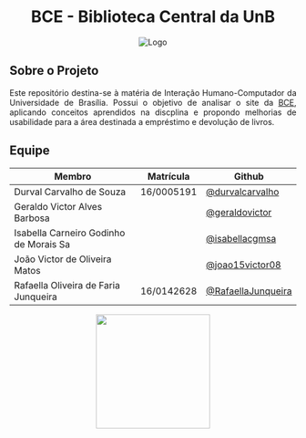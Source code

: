 <h1 align="center">
BCE - Biblioteca Central da UnB
</h1>

<p align= "center"

![Logo](https://i0.wp.com/tspasunb.com/wp-content/uploads/2019/08/Cronograma-de-Temas-10-1.png?fit=662%2C347&ssl=1)
<p/>

## Sobre o Projeto
<p align="justify">
Este repositório destina-se à matéria de Interação Humano-Computador da Universidade de Brasília. Possui o objetivo de analisar o site da <a href="https://bce.unb.br/">BCE</a>, aplicando conceitos aprendidos na discplina e propondo melhorias de usabilidade para a área destinada a empréstimo e devolução de livros.
<p/>

## Equipe

|Membro|Matrícula|Github|
|------|------|---------|
|Durval Carvalho de Souza| 16/0005191 |[@durvalcarvalho](https://github.com/durvalcarvalho)|
|Geraldo Victor Alves Barbosa| |[@geraldovictor](https://github.com/geraldovictor)|
|Isabella Carneiro Godinho de Morais Sa| |[@isabellacgmsa](https://github.com/isabellacgmsa)|
|João Victor de Oliveira Matos| |[@joao15victor08](https://github.com/joao15victor08)|
|Rafaella Oliveira de Faria Junqueira|16/0142628|[@RafaellaJunqueira](https://github.com/RafaellaJunqueira)|

<p align="center"><a href="https://fga.unb.br" target="_blank"><img width="200"src="https://4.bp.blogspot.com/-0aa6fAFnSnA/VzICtBQgciI/AAAAAAAARn4/SxVsQPFNeE0fxkCPVgMWbhd5qIEAYCMbwCLcB/s1600/unb-gama.png"></a></p>
</p>
